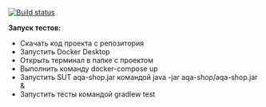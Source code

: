 [![Build status](https://ci.appveyor.com/api/projects/status/5y09h5acm5genwyg/branch/main?svg=true)](https://ci.appveyor.com/project/kamizinatulina/diploma/branch/main)

**Запуск тестов:**
* Скачать код проекта с репозитория
* Запустить Docker Desktop
* Открыть терминал в папке с проектом
* Выполнить команду docker-compose up
* Запустить SUT aqa-shop.jar командой java -jar aqa-shop/aqa-shop.jar &
* Запустить тесты командой gradlew test




